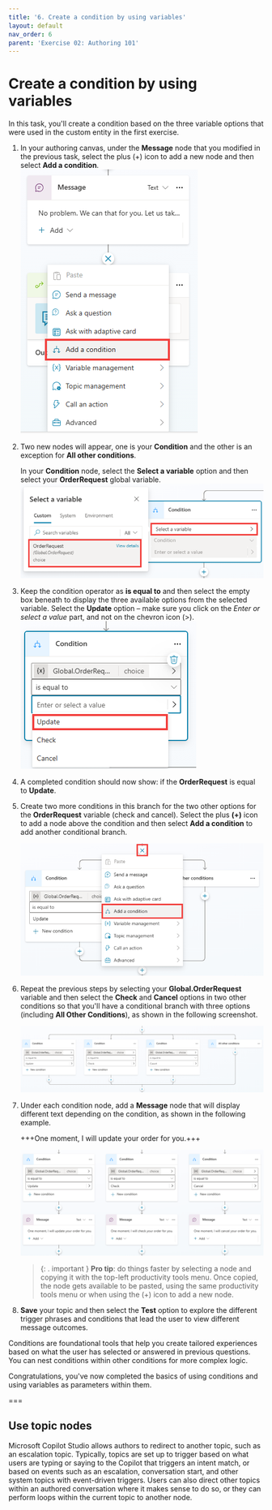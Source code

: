 ```yaml
---
title: '6. Create a condition by using variables'
layout: default
nav_order: 6
parent: 'Exercise 02: Authoring 101'
---
```


# Create a condition by using variables

In this task, you'll create a condition based on the three variable options that were used in the custom entity in the first exercise.

1.	In your authoring canvas, under the **Message** node that you modified in the previous task, select the plus (+) icon to add a new node and then select **Add a condition**.
 	![A screenshot of a chat Description automatically generated](../../media/aafb0c60f8a43f49005ec4ea67f0d265.png "A screenshot of a chat Description automatically generated")

2.	Two new nodes will appear, one is your **Condition** and the other is an exception for **All other conditions**.

 	In your **Condition** node, select the **Select a variable** option and then select your **OrderRequest** global variable.
 	![A screenshot of a computer Description automatically generated](../../media/fc5f9a543c94c9def1441ebefd2f8d66.png "A screenshot of a computer Description automatically generated")

3.	Keep the condition operator as **is equal to** and then select the empty box beneath to display the three available options from the selected variable. Select the **Update** option – make sure you click on the *Enter or select a value* part, and not on the chevron icon (>).
 	![A screenshot of a computer screen Description automatically generated](../../media/adc355f34b643889a23048a8a61998b2.png "A screenshot of a computer screen Description automatically generated")

4.	A completed condition should now show: if the **OrderRequest** is equal to **Update**.

5.	Create two more conditions in this branch for the two other options for the **OrderRequest** variable (check and cancel). Select the plus **(+)** icon to add a node above the condition and then select **Add a condition** to add another conditional branch.

 	![A screenshot of a computer Description automatically generated](../../media/4609aeceee9fd82027e737fbab70dfda.png "A screenshot of a computer Description automatically generated")

6.	Repeat the previous steps by selecting your **Global.OrderRequest** variable and then select the **Check** and **Cancel** options in two other conditions so that you'll have a conditional branch with three options (including **All Other Conditions**), as shown in the following screenshot.

 	![A screenshot of a computer Description automatically generated](../../media/c8c841cf79bb69878f9b14c77a747007.png "A screenshot of a computer Description automatically generated")

7.	Under each condition node, add a **Message** node that will display different text depending on the condition, as shown in the following example.

	+++One moment, I will update your order for you.+++

    ![A screenshot of a computer screen Description automatically generated](../../media/1e1289668f65441890dcbe5b8e5aaea9.png "A screenshot of a computer screen Description automatically generated")

    >{: . important }	**Pro tip**: do things faster by selecting a node and copying it with the top-left productivity tools menu. Once copied, the node gets available to be pasted, using the same productivity tools menu or when using the (+) icon to add a new node.

1.	**Save** your topic and then select the **Test** option to explore the different trigger phrases and conditions that lead the user to view different message outcomes.

Conditions are foundational tools that help you create tailored experiences based on what the user has selected or answered in previous questions. You can nest conditions within other conditions for more complex logic.


Congratulations, you've now completed the basics of using conditions and using variables as parameters within them.

===

## Use topic nodes

Microsoft Copilot Studio allows authors to redirect to another topic, such as an escalation topic. Typically, topics are set up to trigger based on what users are typing or saying to the Copilot that triggers an intent match, or based on events such as an escalation, conversation start, and other system topics with event-driven triggers. Users can also direct other topics within an authored conversation where it makes sense to do so, or they can perform loops within the current topic to another node.

